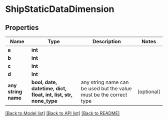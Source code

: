 # ShipStaticDataDimension


## Properties
Name | Type | Description | Notes
------------ | ------------- | ------------- | -------------
**a** | **int** |  | 
**b** | **int** |  | 
**c** | **int** |  | 
**d** | **int** |  | 
**any string name** | **bool, date, datetime, dict, float, int, list, str, none_type** | any string name can be used but the value must be the correct type | [optional]

[[Back to Model list]](../README.md#documentation-for-models) [[Back to API list]](../README.md#documentation-for-api-endpoints) [[Back to README]](../README.md)


